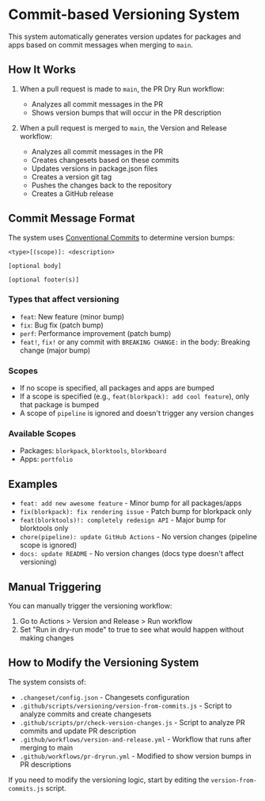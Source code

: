 # Commit-based Versioning System

This system automatically generates version updates for packages and apps based on commit messages when merging to `main`.

## How It Works

1. When a pull request is made to `main`, the PR Dry Run workflow:
   - Analyzes all commit messages in the PR
   - Shows version bumps that will occur in the PR description

2. When a pull request is merged to `main`, the Version and Release workflow:
   - Analyzes all commit messages in the PR
   - Creates changesets based on these commits
   - Updates versions in package.json files
   - Creates a version git tag
   - Pushes the changes back to the repository
   - Creates a GitHub release

## Commit Message Format

The system uses [Conventional Commits](https://www.conventionalcommits.org/) to determine version bumps:

```
<type>[(scope)]: <description>

[optional body]

[optional footer(s)]
```

### Types that affect versioning

- `feat`: New feature (minor bump)
- `fix`: Bug fix (patch bump)
- `perf`: Performance improvement (patch bump)
- `feat!`, `fix!` or any commit with `BREAKING CHANGE:` in the body: Breaking change (major bump)

### Scopes

- If no scope is specified, all packages and apps are bumped
- If a scope is specified (e.g., `feat(blorkpack): add cool feature`), only that package is bumped
- A scope of `pipeline` is ignored and doesn't trigger any version changes

### Available Scopes

- Packages: `blorkpack`, `blorktools`, `blorkboard`
- Apps: `portfolio`

## Examples

- `feat: add new awesome feature` - Minor bump for all packages/apps
- `fix(blorkpack): fix rendering issue` - Patch bump for blorkpack only
- `feat(blorktools)!: completely redesign API` - Major bump for blorktools only
- `chore(pipeline): update GitHub Actions` - No version changes (pipeline scope is ignored)
- `docs: update README` - No version changes (docs type doesn't affect versioning)

## Manual Triggering

You can manually trigger the versioning workflow:

1. Go to Actions > Version and Release > Run workflow
2. Set "Run in dry-run mode" to true to see what would happen without making changes

## How to Modify the Versioning System

The system consists of:

- `.changeset/config.json` - Changesets configuration
- `.github/scripts/versioning/version-from-commits.js` - Script to analyze commits and create changesets  
- `.github/scripts/pr/check-version-changes.js` - Script to analyze PR commits and update PR description
- `.github/workflows/version-and-release.yml` - Workflow that runs after merging to main
- `.github/workflows/pr-dryrun.yml` - Modified to show version bumps in PR descriptions

If you need to modify the versioning logic, start by editing the `version-from-commits.js` script. 